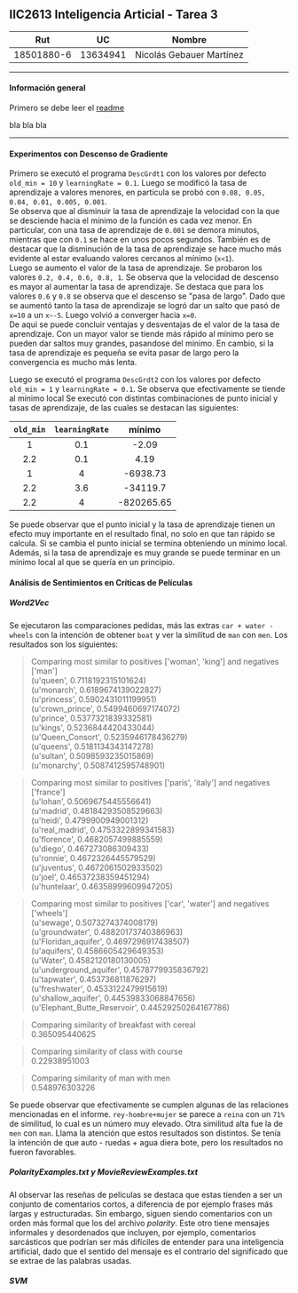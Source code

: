 ## IIC2613 Inteligencia Articial - Tarea 3

| Rut | UC | Nombre |
|:---:|:--:|:------:|
| 18501880-6 | 13634941 | Nicolás Gebauer Martínez

***

#### Información general

Primero se debe leer el [readme](readme.txt)

bla bla bla


***

#### Experimentos con Descenso de Gradiente

Primero se executó el programa `DescGrdt1` con los valores por defecto `old_min = 10` y `learningRate = 0.1`. Luego se modificó la tasa de aprendizaje a valores menores, en particula se probó con `0.08, 0.05, 0.04, 0.01, 0.005, 0.001`.  
Se observa que al disminuir la tasa de aprendizaje la velocidad con la que se desciende hacia el mínimo de la función es cada vez menor. En particular, con una tasa de aprendizaje de `0.001` se demora minutos, mientras que con `0.1` se hace en unos pocos segundos. También es de destacar que la disminución de la tasa de aprendizaje se hace mucho más evidente al estar evaluando valores cercanos al mínimo (`x<1`).  
Luego se aumento el valor de la tasa de aprendizaje. Se probaron los valores `0.2, 0.4, 0.6, 0.8, 1`. Se observa que la velocidad de descenso es mayor al aumentar la tasa de aprendizaje. Se destaca que para los valores `0.6` y `0.8` se observa que el descenso se "pasa de largo". Dado que se aumentó tanto la tasa de aprendizaje se logró dar un salto que pasó de `x=10` a un `x~-5`. Luego volvió a converger hacia `x=0`.  
De aqui se puede concluir ventajas y desventajas de el valor de la tasa de aprendizaje. Con un mayor valor se tiende más rápido al mínimo pero se pueden dar saltos muy grandes, pasandose del mínimo. En cambio, si la tasa de aprendizaje es pequeña se evita pasar de largo pero la convergencia es mucho más lenta.

Luego se executó el programa `DescGrdt2` con los valores por defecto `old_min = 1` y `learningRate = 0.1`. Se observa que efectivamente se tiende al mínimo local
Se executó con distintas combinaciones de punto inicial y tasas de aprendizaje, de las cuales se destacan las siguientes:

|`old_min`|`learningRate`|mínimo|
|:-:|:-:|:-:|
|1|0.1|-2.09|
|2.2|0.1|4.19|
|1|4|-6938.73|
|2.2|3.6|-34119.7|
|2.2|4|-820265.65|

Se puede observar que el punto inicial y la tasa de aprendizaje tienen un efecto muy importante en el resultado final, no solo en que tan rápido se calcula. Si se cambia el punto inicial se termina obteniendo un mínimo local. Además, si la tasa de aprendizaje es muy grande se puede terminar en un mínimo local al que se quería en un principio.

#### Análisis de Sentimientos en Críticas de Películas

##### Word2Vec

Se ejecutaron las comparaciones pedidas, más las extras `car + water - wheels` con la intención de obtener `boat` y ver la similitud de `man` con `men`. Los resultados son los siguientes:

> Comparing most similar to positives ['woman', 'king'] and negatives ['man']  
(u'queen', 0.7118192315101624)  
(u'monarch', 0.6189674139022827)  
(u'princess', 0.5902431011199951)  
(u'crown_prince', 0.5499460697174072)  
(u'prince', 0.5377321839332581)  
(u'kings', 0.5236844420433044)  
(u'Queen_Consort', 0.5235946178436279)  
(u'queens', 0.5181134343147278)  
(u'sultan', 0.5098593235015869)  
(u'monarchy', 0.5087412595748901)  

> Comparing most similar to positives ['paris', 'italy'] and negatives ['france']  
(u'lohan', 0.5069675445556641)  
(u'madrid', 0.48184293508529663)  
(u'heidi', 0.4799900949001312)  
(u'real_madrid', 0.4753322899341583)  
(u'florence', 0.4682057499885559)  
(u'diego', 0.467273086309433)  
(u'ronnie', 0.4672326445579529)  
(u'juventus', 0.4672061502933502)  
(u'joel', 0.46537238359451294)  
(u'huntelaar', 0.46358999609947205)  

> Comparing most similar to positives ['car', 'water'] and negatives ['wheels']  
(u'sewage', 0.5073274374008179)  
(u'groundwater', 0.48820173740386963)  
(u'Floridan_aquifer', 0.4697296917438507)  
(u'aquifers', 0.4586605429649353)  
(u'Water', 0.4582120180130005)  
(u'underground_aquifer', 0.4578779935836792)  
(u'tapwater', 0.453736811876297)  
(u'freshwater', 0.4533122479915619)  
(u'shallow_aquifer', 0.44539833068847656)  
(u'Elephant_Butte_Reservoir', 0.44529250264167786)  

> Comparing similarity of breakfast with cereal  
0.365095440625  

> Comparing similarity of class with course  
0.22938951003  

> Comparing similarity of man with men  
0.548976303226  

Se puede observar que efectivamente se cumplen algunas de las relaciones mencionadas en el informe. `rey-hombre+mujer` se parece a `reina` con un `71%` de similitud, lo cual es un número muy elevado. Otra similitud alta fue la de `men` con `man`. Llama la atención que estos resultados son distintos. Se tenía la intención de que auto - ruedas + agua diera bote, pero los resultados no fueron favorables.

##### PolarityExamples.txt y MovieReviewExamples.txt

Al observar las reseñas de películas se destaca que estas tienden a ser un conjunto de comentarios cortos, a diferencia de por ejemplo frases más largas y estructuradas. Sin embargo, siguen siendo comentarios con un orden más formal que los del archivo _polarity_. Este otro tiene mensajes informales y desordenados que incluyen, por ejemplo, comentarios sarcásticos que podrían ser más difíciles de entender para una inteligencia artificial, dado que el sentido del mensaje es el contrario del significado que se extrae de las palabras usadas.

##### SVM
